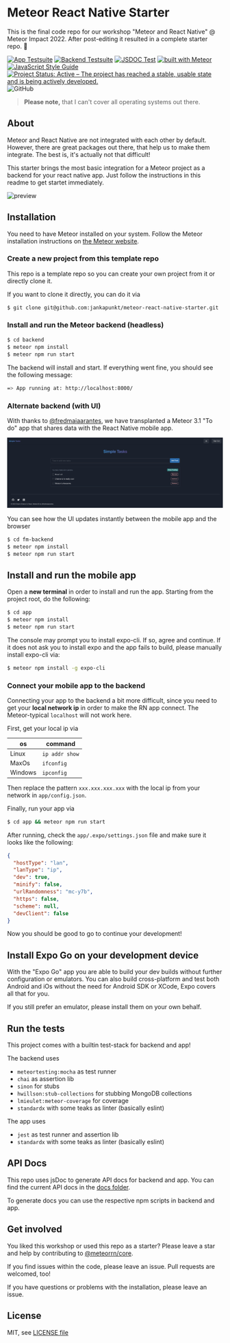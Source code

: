 # Meteor React Native Starter

This is the final code repo for our workshop "Meteor and React Native" @ Meteor Impact 2022.
After post-editing it resulted in a complete starter repo. 🤩

[![App Testsuite](https://github.com/jankapunkt/meteor-react-native-starter/actions/workflows/test_app.yml/badge.svg)](https://github.com/jankapunkt/meteor-react-native-starter/actions/workflows/test_app.yml)
[![Backend Testsuite](https://github.com/jankapunkt/meteor-react-native-starter/actions/workflows/test_backend.yml/badge.svg)](https://github.com/jankapunkt/meteor-react-native-starter/actions/workflows/test_backend.yml)
[![JSDOC Test](https://github.com/jankapunkt/meteor-react-native-starter/actions/workflows/build_jsdoc.yml/badge.svg)](https://github.com/jankapunkt/meteor-react-native-starter/actions/workflows/build_jsdoc.yml)
[![built with Meteor](https://img.shields.io/badge/Meteor-backend-green?logo=meteor&logoColor=white)](https://meteor.com)
[![JavaScript Style Guide](https://img.shields.io/badge/code_style-standard-brightgreen.svg)](https://standardjs.com)
[![Project Status: Active – The project has reached a stable, usable state and is being actively developed.](https://www.repostatus.org/badges/latest/active.svg)](https://www.repostatus.org/#active)
![GitHub](https://img.shields.io/github/license/jankapunkt/meteor-react-native-workshop)

> **Please note,** that I can't cover all operating systems out there.

## About

Meteor and React Native are not integrated with each other by default.
However, there are great packages out there, that help us to make them integrate.
The best is, it's actually not that difficult!

This starter brings the most basic integration for a Meteor project as a backend for your react native app.
Just follow the instructions in this readme to get startet immediately.

![preview](preview.png)

## Installation

You need to have Meteor installed on your system.
Follow the Meteor installation instructions on [the Meteor website](https://meteor.com).

### Create a new project from this template repo

This repo is a template repo so you can create your own project from it or directly clone it.

If you want to clone it directly, you can do it via

```shell
$ git clone git@github.com:jankapunkt/meteor-react-native-starter.git
```

### Install and run the Meteor backend (headless)

```bash
$ cd backend
$ meteor npm install
$ meteor npm run start
```

The backend will install and start. If everything went fine, you should see the following message:

```bash
=> App running at: http://localhost:8000/
```

### Alternate backend (with UI)

With thanks to [@fredmaiaarantes](https://github.com/fredmaiaarantes), we have transplanted a Meteor 3.1 "To do" app that shares data with the React Native mobile app.

![Task Form](fm-backend/README-Assets/task_example.png)

You can see how the UI updates instantly between the mobile app and the browser

```bash
$ cd fm-backend
$ meteor npm install
$ meteor npm run start
```

## Install and run the mobile app

Open a **new terminal** in order to install and run the app.
Starting from the project root, do the following:

```bash
$ cd app
$ meteor npm install
$ meteor npm run start
```

The console may prompt you to install expo-cli. If so, agree and continue.
If it does not ask you to install expo and the app fails to build, please manually install expo-cli via:

```bash
$ meteor npm install -g expo-cli
```

### Connect your mobile app to the backend

Connecting your app to the backend a bit more difficult, since you need to get your **local network ip**
in order to make the RN app connect. The Meteor-typical `localhost` will not work here.

First, get your local ip via

| os      | command        |
| ------- | -------------- |
| Linux   | `ip addr show` |
| MaxOs   | `ifconfig`     |
| Windows | `ipconfig`     |

Then replace the pattern `xxx.xxx.xxx.xxx` with the local ip from your network in `app/config.json`.

Finally, run your app via

```bash
$ cd app && meteor npm run start
```

After running, check the `app/.expo/settings.json` file and make sure it looks like the following:

```json
{
  "hostType": "lan",
  "lanType": "ip",
  "dev": true,
  "minify": false,
  "urlRandomness": "mc-y7b",
  "https": false,
  "scheme": null,
  "devClient": false
}
```

Now you should be good to go to continue your development!

## Install Expo Go on your development device

With the "Expo Go" app you are able to build your dev builds without further configuration or emulators.
You can also build cross-platform and test both Android and iOs without the need for Android SDK or XCode,
Expo covers all that for you.

If you still prefer an emulator, please install them on your own behalf.

## Run the tests

This project comes with a builtin test-stack for backend and app!

The backend uses

- `meteortesting:mocha` as test runner
- `chai` as assertion lib
- `sinon` for stubs
- `hwillson:stub-collections` for stubbing MongoDB collections
- `lmieulet:meteor-coverage` for coverage
- `standardx` with some teaks as linter (basically eslint)

The app uses

- `jest` as test runner and assertion lib
- `standardx` with some teaks as linter (basically eslint)

## API Docs

This repo uses jsDoc to generate API docs for backend and app.
You can find the current API docs in the [docs folder](docs).

To generate docs you can use the respective npm scripts in backend and app.

## Get involved

You liked this workshop or used this repo as a starter?
Please leave a star and help by contributing to [@meteorrn/core](https://github.com/meteorrn/meteor-react-native).

If you find issues within the code, please leave an issue.
Pull requests are welcomed, too!

If you have questions or problems with the installation, please leave an issue.

## License

MIT, see [LICENSE file](./LICENSE)
